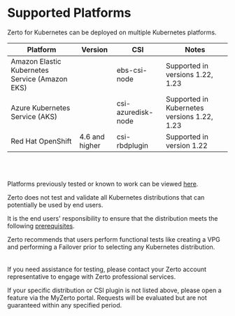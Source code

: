 # Supported Platforms

Zerto for Kubernetes can be deployed on multiple Kubernetes platforms.


| Platform                             | Version  |  CSI| Notes |
| ------------------------------------ |--|--- |--- |
| Amazon Elastic Kubernetes Service (Amazon EKS)|  | ebs-csi-node | Supported in versions 1.22, 1.23  |
| Azure Kubernetes Service (AKS)|   |  csi-azuredisk-node   | Supported in Kubernetes versions 1.22, 1.23  |
| Red Hat OpenShift | 4.6 and higher  |csi-rbdplugin  | Supported in version 1.22  ||

<br/>
<br/>


Platforms previously tested or known to work can be viewed [here](./PreviouslyTestedPlatforms.md).


Zerto does not test and validate all Kubernetes distributions that can potentially be used by end users. 

It is the end users' responsibility to ensure that the distribution meets the following [prerequisites](https://help.zerto.com/bundle/Z4K-User-Documentation/page/PrerequisitesAndRequirements.html).

Zerto recommends that users perform functional tests like creating a VPG and performing a Failover prior to selecting any Kubernetes distribution.  
<br/>
<br/>
If you need assistance for testing, please contact your Zerto account representative to engage with Zerto professional services.

If your specific distribution or CSI plugin is not listed above, please open a feature via the MyZerto portal. Requests will be evaluated but are not guaranteed within any specified period.

